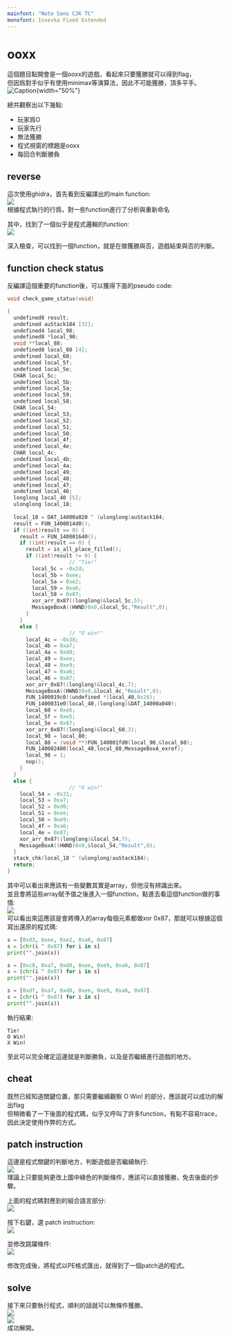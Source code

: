 ```yaml
---
mainfont: "Noto Sans CJK TC"
monofont: Iosevka Fixed Extended
---
```

# ooxx
這個題目點開會是一個ooxx的遊戲，看起來只要獲勝就可以得到flag，  
但因爲對手似乎有使用minimax等演算法，因此不可能獲勝，頂多平手。  
![Caption](imgs/game.png){width="50%"}  

總共觀察出以下幾點:  
- 玩家爲O
- 玩家先行
- 無法獲勝
- 程式視窗的標題是ooxx
- 每回合判斷勝負

## reverse
這次使用ghidra，首先看到反編譯出的main function:  
![](imgs/main.png)  
根據程式執行的行爲，對一些function進行了分析與重新命名  

其中，找到了一個似乎是程式邏輯的function:  
![](imgs/game_logic.png)  

深入檢查，可以找到一個function，就是在做獲勝與否，遊戲結束與否的判斷。  

## function check status
反編譯這個重要的function後，可以獲得下面的pseudo code:  
```c
void check_game_status(void)

{
  undefined8 result;
  undefined auStack184 [32];
  undefined4 local_98;
  undefined8 *local_90;
  void **local_88;
  undefined8 local_80 [4];
  undefined local_60;
  undefined local_5f;
  undefined local_5e;
  CHAR local_5c;
  undefined local_5b;
  undefined local_5a;
  undefined local_59;
  undefined local_58;
  CHAR local_54;
  undefined local_53;
  undefined local_52;
  undefined local_51;
  undefined local_50;
  undefined local_4f;
  undefined local_4e;
  CHAR local_4c;
  undefined local_4b;
  undefined local_4a;
  undefined local_49;
  undefined local_48;
  undefined local_47;
  undefined local_46;
  longlong local_40 [5];
  ulonglong local_18;
  
  local_18 = DAT_14000a020 ^ (ulonglong)auStack184;
  result = FUN_1400014d0();
  if ((int)result == 0) {
    result = FUN_140001640();
    if ((int)result == 0) {
      result = is_all_place_filled();
      if ((int)result != 0) {
                    // "Tie!"
        local_5c = -0x2d;
        local_5b = 0xee;
        local_5a = 0xe2;
        local_59 = 0xa6;
        local_58 = 0x87;
        xor_arr_0x87((longlong)&local_5c,5);
        MessageBoxA((HWND)0x0,&local_5c,"Result",0);
      }
    }
    else {
                    // "O win!"
      local_4c = -0x38;
      local_4b = 0xa7;
      local_4a = 0xd0;
      local_49 = 0xee;
      local_48 = 0xe9;
      local_47 = 0xa6;
      local_46 = 0x87;
      xor_arr_0x87((longlong)&local_4c,7);
      MessageBoxA((HWND)0x0,&local_4c,"Result",0);
      FUN_1400019c0((undefined *)local_40,0x28);
      FUN_1400031e0(local_40,(longlong)&DAT_14000a040);
      local_60 = 0xe6;
      local_5f = 0xe5;
      local_5e = 0x87;
      xor_arr_0x87((longlong)&local_60,3);
      local_90 = local_80;
      local_88 = (void **)FUN_140001fd0(local_90,&local_60);
      FUN_140002480(local_40,local_88,MessageBoxA_exref);
      local_98 = 1;
      nop();
    }
  }
  else {
                    // "X win!"
    local_54 = -0x21;
    local_53 = 0xa7;
    local_52 = 0xd0;
    local_51 = 0xee;
    local_50 = 0xe9;
    local_4f = 0xa6;
    local_4e = 0x87;
    xor_arr_0x87((longlong)&local_54,7);
    MessageBoxA((HWND)0x0,&local_54,"Result",0);
  }
  stack_chk(local_18 ^ (ulonglong)auStack184);
  return;
}
```
其中可以看出來應該有一些變數其實是array，但他沒有辨識出來。  
並且會將這些array賦予值之後進入一個function，點進去看這個function做的事情:  
![](imgs/xor_str_0x87.png)  
可以看出來這應該是會將傳入的array每個元素都做xor 0x87，那就可以根據這個寫出還原的程式碼:  
```py
s = [0xd3, 0xee, 0xe2, 0xa6, 0x87]
s = [chr(i ^ 0x87) for i in s]
print("".join(s))

s = [0xc8, 0xa7, 0xd0, 0xee, 0xe9, 0xa6, 0x87]
s = [chr(i ^ 0x87) for i in s]
print("".join(s))

s = [0xdf, 0xa7, 0xd0, 0xee, 0xe9, 0xa6, 0x87]
s = [chr(i ^ 0x87) for i in s]
print("".join(s))
```

執行結果:  
```
Tie!
O Win!
X Win!
```

至此可以完全確定這邊就是判斷勝負，以及是否繼續進行遊戲的地方。  

## cheat
既然已經知道關鍵位置，那只需要繼續觀察 O Win! 的部分，應該就可以成功的解出flag  
但稍微看了一下後面的程式碼，似乎又呼叫了許多function，有點不容易trace，因此決定使用作弊的方式。  

## patch instruction
這邊是程式關鍵的判斷地方，判斷遊戲是否繼續執行:  
![](imgs/critical_part.png)  
理論上只要能夠更改上圖中綠色的判斷條件，應該可以直接獲勝，免去後面的步驟。  

上面的程式碼對應到的組合語言部分:  
![](imgs/critical_part_asm.png)  

按下右鍵，選 patch instruction:  
![](imgs/patch_inst_menu.png)  

並修改跳躍條件:  
![](imgs/patch.png)  

修改完成後，將程式以PE格式匯出，就得到了一個patch過的程式。  

## solve
接下來只要執行程式，順利的話就可以無條件獲勝。  
![](imgs/win.png)  
![](imgs/flag.png)  
成功解開。  